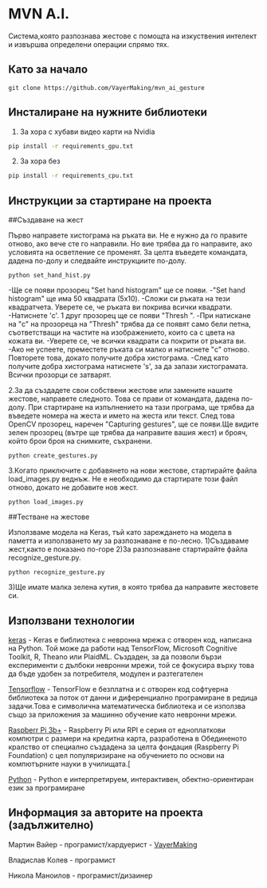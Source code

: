 # MVN A.I.



Система,която разпознава жестове с помощта на изкуствения интелект и извършва определени операции спрямо тях.



## Като за начало

    git clone https://github.com/VayerMaking/mvn_ai_gesture

## Инсталиране на нужните библиотеки

  1. За хора с хубави видео карти на Nvidia

  ```sh
  pip install -r requirements_gpu.txt
  ```


  2. За хора без
  
  ```sh
  pip install -r requirements_cpu.txt
  ```


## Инструкции за стартиране на проекта


##Създаване на жест

Първо направете хистограма на ръката ви. Не е нужно да го правите отново, ако вече сте го направили. Но вие трябва да го направите, ако условията на осветление се променят. За целта въведете командата, дадена по-долу и следвайте инструкциите по-долу.

    python set_hand_hist.py

-Ще се появи прозорец "Set hand histogram" ще се появи.
-"Set hand histogram" ще има 50 квадрата (5x10).
-Сложи си ръката на тези квадратчета. Уверете се, че ръката ви покрива всички квадрати.
-Натиснете 'c'. 1 друг прозорец ще се появи "Thresh ".
-При натискане на "c" на прозореца на "Thresh" трябва да се появят само бели петна, съответстващи на частите на изображението, които са с цвета на кожата ви.
-Уверете се, че всички квадрати са покрити от ръката ви.
-Ако не успеете, преместете ръката си малко и натиснете "c" отново. Повторете това, докато получите добра хистограма.
-След като получите добра хистограма натиснете 's', за да запази хистограмата. Всички прозорци се затварят.

2.За да създадете свои собствени жестове или замените нашите жестове, направете следното. Това се прави от командата, дадена по-долу. При стартиране на изпълнението на тази програма, ще трябва да въведете номера на жеста и името на жеста или текст. След това OpenCV прозорец, наречен "Capturing gestures",  ще се появи.Ще видите зелен прозорец (вътре ще трябва да направите вашия жест) и брояч, който брои броя на снимките, съхранени.

    python create_gestures.py


3.Когато приключите с добавянето на нови жестове, стартирайте файла load_images.py веднъж. Не е необходимо да стартирате този файл отново, докато не добавите нов жест.

    python load_images.py

##Тестване на жестове

Използваме модела на Keras, тъй като зареждането на модела в паметта и използването му за разпознаване е по-лесно.
1)Създаваме жест,както е показано по-горе
2)За разпознаване стартирайте файла recognize_gesture.py.

    python recognize_gesture.py

3)Ще имате малка зелена кутия, в която трябва да направите  жестовете си.
## Използвани технологии
[keras](https://keras.io/) - Keras е библиотека с невронна мрежа с отворен код, написана на Python. Той може да работи над TensorFlow, Microsoft Cognitive Toolkit, R, Theano или PlaidML. Създаден, за да позволи бързи експерименти с дълбоки невронни мрежи, той се фокусира върху това да бъде удобен за потребителя, модулен и разтегателен

[Tensorflow](https://www.tensorflow.org/) - TensorFlow е безплатна и с отворен код софтуерна библиотека за поток от данни и диференциално програмиране в редица задачи.Това е символична математическа библиотека и се използва също за приложения за машинно обучение като невронни мрежи.

[Raspberr Pi 3b+](https://www.raspberrypi.org/) - Raspberry Pi или RPI е серия от едноплаткови компютри с размери на кредитна карта, разработена в Обединеното кралство от специално създадена за целта фондация (Raspberry Pi Foundation) с цел популяризиране на обучението по основи на компютърните науки в училищата.[

[Python](https://www.python.org/) - Python е интерпретируем, интерактивен, обектно-ориентиран език за програмиранe




## Информация за авторите на проекта (задължително)

Мартин Вайер - програмист/хардуерист - [VayerMaking](https://github.com/VayerMaking)

Владислав Колев - програмист

Никола Маноилов - програмист/дизаинер
